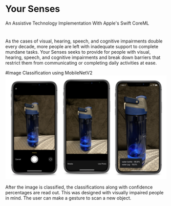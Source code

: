 # Your Senses
An Assistive Technology Implementation With Apple's Swift CoreML 
# 

As the cases of visual, hearing, speech, and cognitive impairments double every decade, more people are left with inadequate support to complete mundane tasks. Your Senses seeks to provide for people with visual, hearing, speech, and cognitive impairments and break down barriers that restrict them from communicating or completing daily activities at ease.

#Image Classification using MobileNetV2
![alt text](https://github.com/pkallem/SwiftCoreML_AssistiveTechnology/blob/main/Screen%20Shot%202022-08-28%20at%2010.22.07%20PM.png?raw=true)

After the image is classified, the classifications along with confidence percentages are read out. This was designed with visually impaired people in mind. The user can make a gesture to scan a new object.
